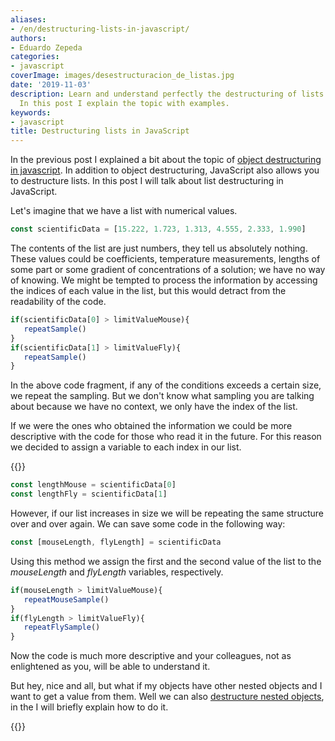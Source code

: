 ```yaml
---
aliases:
- /en/destructuring-lists-in-javascript/
authors:
- Eduardo Zepeda
categories:
- javascript
coverImage: images/desestructuracion_de_listas.jpg
date: '2019-11-03'
description: Learn and understand perfectly the destructuring of lists in javascript.
  In this post I explain the topic with examples.
keywords:
- javascript
title: Destructuring lists in JavaScript
---
```


In the previous post I explained a bit about the topic of [object destructuring in javascript](/en/javascript/destructuring-variables-in-javascript/). In addition to object destructuring, JavaScript also allows you to destructure lists. In this post I will talk about list destructuring in JavaScript.

Let's imagine that we have a list with numerical values.

```javascript
const scientificData = [15.222, 1.723, 1.313, 4.555, 2.333, 1.990]
```

The contents of the list are just numbers, they tell us absolutely nothing. These values could be coefficients, temperature measurements, lengths of some part or some gradient of concentrations of a solution; we have no way of knowing. We might be tempted to process the information by accessing the indices of each value in the list, but this would detract from the readability of the code.

```javascript
if(scientificData[0] > limitValueMouse){
   repeatSample()
}
if(scientificData[1] > limitValueFly){
   repeatSample()
}
```

In the above code fragment, if any of the conditions exceeds a certain size, we repeat the sampling. But we don't know what sampling you are talking about because we have no context, we only have the index of the list.

If we were the ones who obtained the information we could be more descriptive with the code for those who read it in the future. For this reason we decided to assign a variable to each index in our list.

{{<ad0>}}

```javascript
const lengthMouse = scientificData[0]
const lengthFly = scientificData[1]
```

However, if our list increases in size we will be repeating the same structure over and over again. We can save some code in the following way:

```javascript
const [mouseLength, flyLength] = scientificData
```

Using this method we assign the first and the second value of the list to the _mouseLength_ and _flyLength_ variables, respectively.

```javascript
if(mouseLength > limitValueMouse){
   repeatMouseSample()
}
if(flyLength > limitValueFly){
   repeatFlySample()
}
```

Now the code is much more descriptive and your colleagues, not as enlightened as you, will be able to understand it.

But hey, nice and all, but what if my objects have other nested objects and I want to get a value from them. Well we can also [destructure nested objects](/en/javascript/destructuring-nested-objects-in-javascript/), in the I will briefly explain how to do it.

{{<ad1>}}